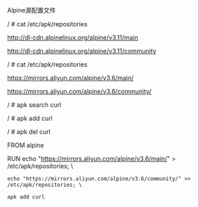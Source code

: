 Alpine源配置文件

/ # cat /etc/apk/repositories 

http://dl-cdn.alpinelinux.org/alpine/v3.11/main

http://dl-cdn.alpinelinux.org/alpine/v3.11/community

/ # cat /etc/apk/repositories 

https://mirrors.aliyun.com/alpine/v3.6/main/

https://mirrors.aliyun.com/alpine/v3.6/community/


/ # apk search curl

/ # apk add curl

/ # apk del curl

FROM alpine

RUN echo "https://mirrors.aliyun.com/alpine/v3.6/main/" > /etc/apk/repositories; \

    echo "https://mirrors.aliyun.com/alpine/v3.6/community/" >> /etc/apk/repositories; \
    
    apk add curl